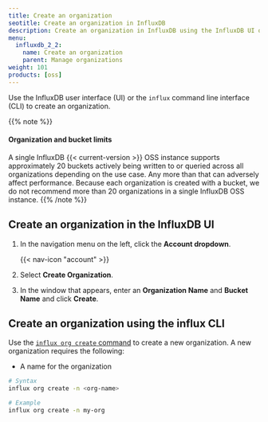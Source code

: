 ```yaml
---
title: Create an organization
seotitle: Create an organization in InfluxDB
description: Create an organization in InfluxDB using the InfluxDB UI or the influx CLI.
menu:
  influxdb_2_2:
    name: Create an organization
    parent: Manage organizations
weight: 101
products: [oss]
---
```


Use the InfluxDB user interface (UI) or the `influx` command line interface (CLI)
to create an organization.

{{% note %}}
#### Organization and bucket limits
A single InfluxDB {{< current-version >}} OSS instance supports approximately 20 buckets actively being
written to or queried across all organizations depending on the use case.
Any more than that can adversely affect performance.
Because each organization is created with a bucket, we do not recommend more than
20 organizations in a single InfluxDB OSS instance.
{{% /note %}}

## Create an organization in the InfluxDB UI

1. In the navigation menu on the left, click the **Account dropdown**.

    {{< nav-icon "account" >}}

2. Select **Create Organization**.
3. In the window that appears, enter an **Organization Name** and **Bucket Name** and click **Create**.

## Create an organization using the influx CLI

Use the [`influx org create` command](/influxdb/v2.2/reference/cli/influx/org/create)
to create a new organization. A new organization requires the following:

- A name for the organization

```sh
# Syntax
influx org create -n <org-name>

# Example
influx org create -n my-org
```
